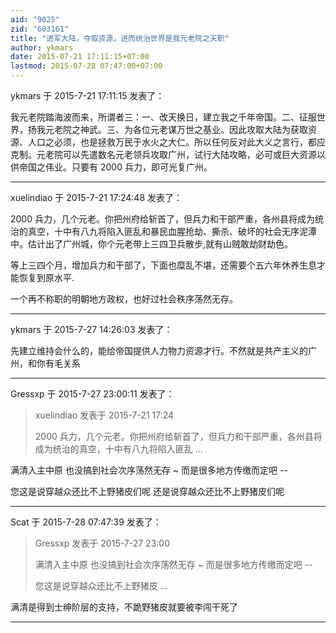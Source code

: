 ```yaml
---
aid: "9025"
zid: "603161"
title: "进军大陆，夺取资源，进而统治世界是我元老院之天职"
author: ykmars
date: 2015-07-21 17:11:15+07:00
lastmod: 2015-07-28 07:47:00+07:00
---
```


ykmars 于 2015-7-21 17:11:15 发表了：

我元老院踏海波而来，所谓者三：一、改天换日，建立我之千年帝国。二、征服世界，扬我元老院之神武。三、为各位元老谋万世之基业。因此攻取大陆为获取资源、人口之必须，也是拯救万民于水火之大仁。所以任何反对此大义之言行，都应克制。元老院可以先遣数名元老领兵攻取广州，试行大陆攻略，必可或巨大资源以供帝国之伟业。只要有 2000 兵力，即可光复广州。

---

xuelindiao 于 2015-7-21 17:24:48 发表了：

2000 兵力，几个元老。你把州府给斩首了，但兵力和干部严重，各州县将成为统治的真空，十中有八九将陷入匪乱和暴民血腥抢劫、撕杀、破坏的社会无序泥潭中。估计出了广州城，你个元老带上三四卫兵散步,就有山贼敢劫财劫色。

等上三四个月，增加兵力和干部了，下面也糜乱不堪，还需要个五六年休养生息才能恢复到原水平.

一个再不称职的明朝地方政权，也好过社会秩序荡然无存。

---

ykmars 于 2015-7-27 14:26:03 发表了：

先建立维持会什么的，能给帝国提供人力物力资源才行。不然就是共产主义的广州，和你有毛关系

---

Gressxp 于 2015-7-27 23:00:11 发表了：

> xuelindiao 发表于 2015-7-21 17:24
>
> 2000 兵力，几个元老。你把州府给斩首了，但兵力和干部严重，各州县将成为统治的真空，十中有八九将陷入匪乱 ...

满清入主中原 也没搞到社会次序荡然无存 ~ 而是很多地方传缴而定吧 --

您这是说穿越众还比不上野猪皮们呢 还是说穿越众还比不上野猪皮们呢

---

Scat 于 2015-7-28 07:47:39 发表了：

> Gressxp 发表于 2015-7-27 23:00
>
> 满清入主中原 也没搞到社会次序荡然无存 ~ 而是很多地方传缴而定吧 --
>
> 您这是说穿越众还比不上野猪皮 ...

满清是得到士绅阶层的支持，不跪野猪皮就要被李闯干死了

---
